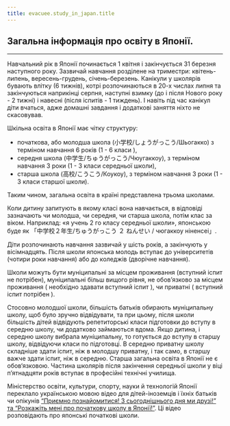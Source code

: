 ```yaml
---
title: evacuee.study_in_japan.title
---
```


## Загальна інформація про освіту в Японії.
---

Навчальний рік в Японії починається 1 квітня і закінчується 31 березня наступного року. Зазвичай навчання розділене на триместри: квітень-липень, вересень-грудень, січень-березень. Канікули у школярів бувають влітку (6 тижнів), котрі розпочинаються в 20-х числах липня та закінчуються наприкінці серпня, наступні взимку (до і після Нового року - 2 тижні) і навесні (після іспитів - 1 тиждень).  І навіть під час канікул діти вчаться, адже домашні завдання і додаткові заняття ніхто не скасовував.

Шкільна освіта в Японії має чітку структуру:

- початкова, або молодша школа (小学校/しょうがっこう/Шьогакко) з терміном навчання 6 років (1 - 6 класи ),
- середня школа (中学生/ちゅうがっこう/Чюугаккоу), з терміном навчання 3 роки (1 - 3 класи середньої школи),
- старша школа (高校/こうこう/Коукоу), з терміном навчання 3 роки (1 - 3 класи старшої школи).

Таким чином, загальна освіта в країні представлена трьома школами.

Коли дитину запитують в якому класі вона навчається, в відповіді зазначають чи молодша, чи середня, чи старша школа, потім клас за віком. Наприклад: «я учень 2 го класу середньої школи», японською буде як 「中学校２年生/ちゅうがっこう ２ ねんせい / чюгаккоу ніненсеі」.

Діти розпочинають навчання зазвичай у шість років, а закінчують у вісімнадцять. Після школи японська молодь вступає до університетів (чотири роки навчання) або до коледжів (дворічне навчання).

Школи можуть бути муніципальні за місцем проживання (вступний іспит не потрібен), муніципальні більш вищого рівня, не обов’язково за місцем  проживання ( необхідно здавати вступний іспит ), чи приватні ( вступний іспит потрібен ).

Стосовно молодшої школи, більшість батьків обирають муніципальну школу, щоб було зручно відвідувати, та при цьому, після школи більшість дітей відвідують репетиторські класи підготовки до вступу в середню школу, чи додатково займаються вдома. Якщо дитина, і середню школу вибрала муніципальну, то готується до вступу в старшу школу, відвідуючи класи по підготовці. В середню приватну школу складніше здати іспит, ніж в молодшу приватну, і так само, в старшу важче здати іспит, ніж в середню. Старша загальна освіта в Японії не є обов‘язковою. Частина школярів після закінчення середньої школи у віці п’ятнадцяти років вступає в професійні технічні училища.

Міністерство освіти, культури, спорту, науки й технологій Японії переклало українською мовою відео для дітей-іноземців і їхніх батьків чи опікунів [“Приємно познайомитися! З сьогоднішнього дня ми друзі!” та “Розкажіть мені про початкову школу в Японії!”](https://www.mext.go.jp/a_menu/shotou/clarinet/003_00005.htm). Ці відео розповідають про японські початкові школи.